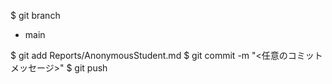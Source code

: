 $ git branch
* main

$ git add Reports/AnonymousStudent.md
$ git commit -m "<任意のコミットメッセージ>"
$ git push
